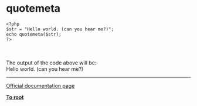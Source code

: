 # quotemeta





```
<?php
$str = "Hello world. (can you hear me?)";
echo quotemeta($str);
?>
```
<br><br>The output of the code above will be:<br>Hello world\. \(can you hear me\?\)  

---

[Official documentation page](https://www.php.net/manual/en/function.quotemeta.php)

**[To root](/README.md)**